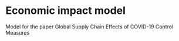 # Economic impact model
Model for the paper Global Supply Chain Effects of COVID-19 Control Measures

